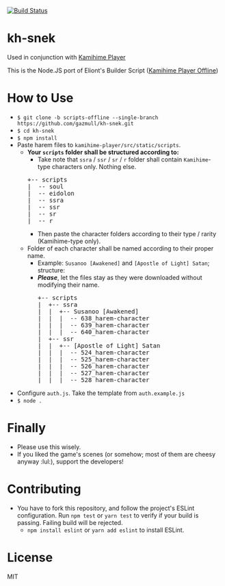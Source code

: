 [![Build Status](https://travis-ci.org/gazmull/kh-snek.svg?branch=master)](https://travis-ci.org/gazmull/kh-snek)
# kh-snek

Used in conjunction with [Kamihime Player](https://github.com/gazmull/kamihime-player)

This is the Node.JS port of Eliont's Builder Script ([Kamihime Player Offline](https://harem-battle.club/kamihime-project/3605-love-scenes-collecting.html))

# How to Use
* `$ git clone -b scripts-offline --single-branch https://github.com/gazmull/kh-snek.git`
* `$ cd kh-snek`
* `$ npm install`
* Paste harem files to `kamihime-player/src/static/scripts`.
  * **Your `scripts` folder shall be structured according to:**
    * Take note that `ssra` / `ssr` / `sr` / `r` folder shall contain `Kamihime`-type characters only. Nothing else.
    <pre>+-- scripts
    |  -- soul
    |  -- eidolon
    |  -- ssra
    |  -- ssr
    |  -- sr
    |  -- r</pre>
    * Then paste the character folders according to their type / rarity (Kamihime-type only).
  * Folder of each character shall be named according to their proper name.
    * Example: `Susanoo [Awakened]` and `[Apostle of Light] Satan`; structure:
    * ***Please***, let the files stay as they were downloaded without modifying their name.
      <pre>+-- scripts
      |  +-- ssra
      |  |  +-- Susanoo [Awakened]
      |  |  |  -- 638_harem-character
      |  |  |  -- 639_harem-character
      |  |  |  -- 640_harem-character
      |  +-- ssr
      |  |  +-- [Apostle of Light] Satan
      |  |  |  -- 524_harem-character
      |  |  |  -- 525_harem-character
      |  |  |  -- 526_harem-character
      |  |  |  -- 527_harem-character
      |  |  |  -- 528_harem-character
      </pre>
* Configure `auth.js`. Take the template from `auth.example.js`
* `$ node .`

# Finally
* Please use this wisely.
* If you liked the game's scenes (or somehow; most of them are cheesy anyway :lul:), support the developers!

# Contributing
* You have to fork this repository, and follow the project's ESLint configuration. Run `npm test` or `yarn test` to verify if your build is passing. Failing build will be rejected.
  * `npm install eslint` or `yarn add eslint` to install ESLint.

# License
  MIT
